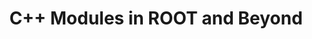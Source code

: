---
layout: default
title: C++ Modules in ROOT and Beyond
authors: Vassil Vassilev, David Lange, Malik Shahzad Muzaffar, Mircho Rodozov, Oksana Shadura and Alexander Penev
conference: 24th International Conference on Computing in High Energy and Nuclear Physics (CHEP 2019) Adelaide, Australia, November 4-8, 2019
type: CLING
doi: 10.48550/arXiv.2004.06507
---